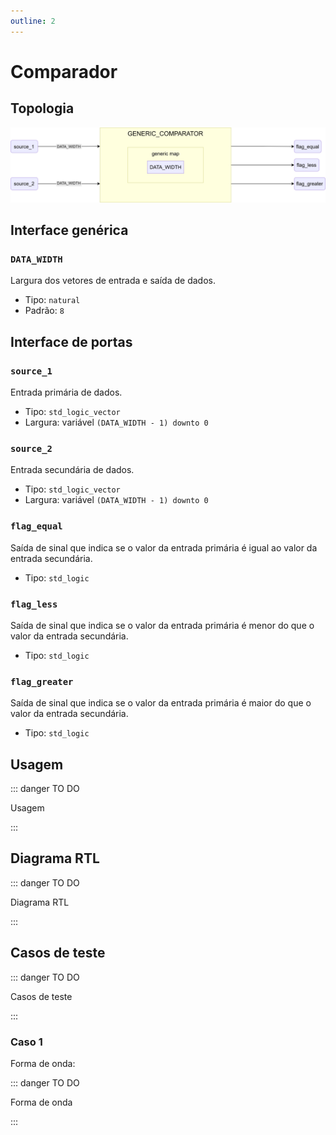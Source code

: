 ```yaml
---
outline: 2
---
```


# Comparador

## Topologia

![alt text](/public/images/reference/report_components/generic_comparator.drawio.svg)

## Interface genérica

### `DATA_WIDTH` <Badge type="neutral" text="GENERIC" />

Largura dos vetores de entrada e saída de dados.

- Tipo: `natural`
- Padrão: `8`

## Interface de portas

### `source_1` <Badge type="success" text="INPUT" />

Entrada primária de dados.

- Tipo: `std_logic_vector`
- Largura: variável `(DATA_WIDTH - 1) downto 0`

### `source_2` <Badge type="success" text="INPUT" />

Entrada secundária de dados.

- Tipo: `std_logic_vector`
- Largura: variável `(DATA_WIDTH - 1) downto 0`

### `flag_equal` <Badge type="danger" text="OUTPUT" />

Saída de sinal que indica se o valor da entrada primária é igual ao valor da entrada secundária.

- Tipo: `std_logic`

### `flag_less` <Badge type="danger" text="OUTPUT" />

Saída de sinal que indica se o valor da entrada primária é menor do que o valor da entrada secundária.

- Tipo: `std_logic`

### `flag_greater` <Badge type="danger" text="OUTPUT" />

Saída de sinal que indica se o valor da entrada primária é maior do que o valor da entrada secundária.

- Tipo: `std_logic`

## Usagem

::: danger TO DO

Usagem

:::

## Diagrama RTL

<pan-container>

::: danger TO DO

Diagrama RTL

:::

</pan-container>

## Casos de teste

::: danger TO DO

Casos de teste

:::

### Caso 1 <Badge type="info" text="tb_GENERIC_COMPARATOR_case_1" />

<pan-container>
Forma de onda:

::: danger TO DO

Forma de onda

:::
</pan-container>
